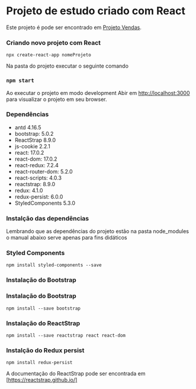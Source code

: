 # Projeto de estudo criado com React

Este projeto é pode ser encontrado em [Projeto Vendas](https://github.com/andreluizmicro/vendas).
### Criando novo projeto com React

`npx create-react-app nomeProjeto`

Na pasta do projeto executar o seguinte comando
### `npm start`

Ao executar o projeto em modo development
Abir em [http://localhost:3000](http://localhost:3000) para visualizar o projeto em seu browser.

### Dependências
* antd 4.16.5
* bootstrap: 5.0.2
* ReactStrap 8.9.0
* js-cookie 2.2.1
* react: 17.0.2
* react-dom: 17.0.2
* react-redux: 7.2.4
* react-router-dom: 5.2.0
* react-scripts: 4.0.3
* reactstrap: 8.9.0
* redux: 4.1.0
* redux-persist: 6.0.0
* StyledComponents 5.3.0

### Instalção das dependências

Lembrando que as dependências do projeto estão na pasta node_modules o manual abaixo serve apenas para fins didáticos
### Styled Components
`npm install styled-components --save`
### Instalação do Bootstrap
### Instalação do Bootstrap
`npm install --save bootstrap`

### Instalação do ReactStrap
`npm install --save reactstrap react react-dom`

### Instalção do Redux persist
`npm install redux-persist`

A documentação do ReactStrap pode ser encontrada em [https://reactstrap.github.io/]